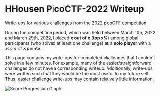 # HHousen PicoCTF-2022 Writeup

Write-ups for various challenges from the 2022 [picoCTF competition](https://play.picoctf.org/events/70).

During the competition period, which was held between March 1tth, 2022 and March 29th, 2022, I placed **x out of x** (**top x%**) among global participants (who solved at least one challenge) as a **solo player** with a score of **x points**.

This page contains my write-ups for completed challenges that I couldn't solve in a few minutes. For example, many of the easier/straightforward challenges do not have a corresponding writeup. Additionally, write-ups were written such that they would be the most useful to my future self. Thus, easier challenge write-ups may contain relatively little information.

![Score Progression Graph](score-progression-graph.png)
